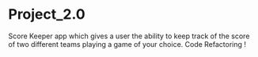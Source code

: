 # Project_2.0
Score Keeper app which gives a user the ability to keep track of the score of two different teams playing a game of your choice.
Code Refactoring !
